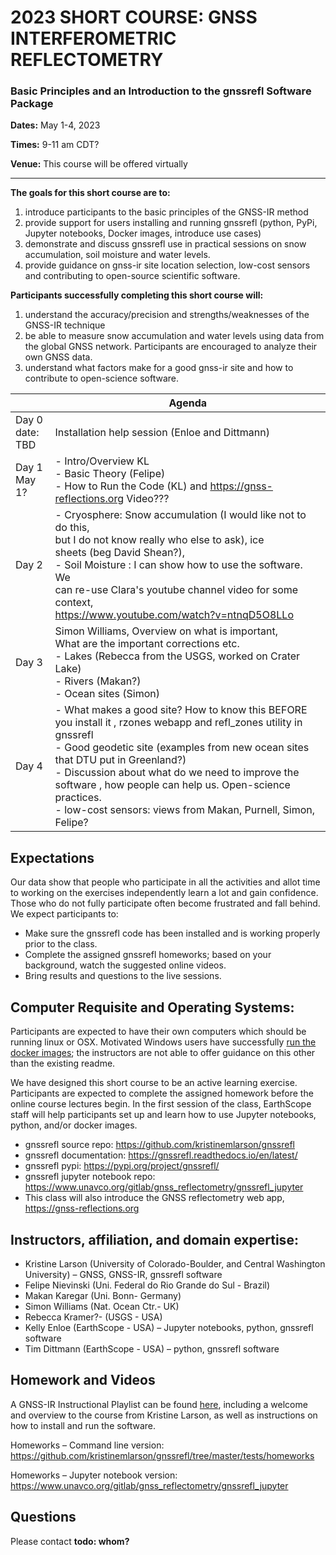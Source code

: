# 2023 SHORT COURSE: GNSS INTERFEROMETRIC REFLECTOMETRY

### Basic Principles and an Introduction to the gnssrefl Software Package
**Dates:** May 1-4, 2023 

**Times:** 9-11 am CDT?

**Venue:** This course will be offered virtually

***

**The goals for this short course are to:**
1. introduce participants to the basic principles of the GNSS-IR method
2. provide support for users installing and running gnssrefl (python, PyPi, Jupyter notebooks, Docker images, introduce use cases)
3. demonstrate and discuss gnssrefl use in practical sessions on snow accumulation, soil moisture and water levels.
4. provide guidance on gnss-ir site location selection, low-cost sensors and contributing to open-source scientific software. 

**Participants successfully completing this short course will:**
1. understand the accuracy/precision and strengths/weaknesses of the GNSS-IR technique
2. be able to measure snow accumulation and water levels using data from the global GNSS network. 
Participants are encouraged to analyze their own GNSS data.
3. understand what factors make for a good gnss-ir site and how to contribute to open-science software.

|                    | Agenda                                                                                                                                                                                                                                                                                                                                                                                  |
|--------------------|-----------------------------------------------------------------------------------------------------------------------------------------------------------------------------------------------------------------------------------------------------------------------------------------------------------------------------------------------------------------------------------------|
| Day 0<br>date: TBD | Installation help session (Enloe and Dittmann)                                                                                                                                                                                                                                                                                                                                          |
| Day 1<br>May 1?    | - Intro/Overview KL<br>- Basic Theory (Felipe) <br>- How to Run the Code (KL)  and https://gnss-reflections.org Video???                                                                                                                                                                                                                                                                |
| Day 2              | - Cryosphere: Snow accumulation (I would like not to do this,<br>but I do not know really who else to ask), ice <br>sheets (beg David Shean?), <br>- Soil Moisture : I can show how to use the software. We <br>can re-use Clara's youtube channel video for some context, <br>https://www.youtube.com/watch?v=ntnqD5O8LLo                                                              |
| Day 3              | Simon Williams, Overview on what is important, <br>What are the important corrections etc.<br>- Lakes (Rebecca from the USGS, worked on Crater Lake) <br>- Rivers (Makan?) <br>- Ocean sites (Simon)                                                                                                                                                                                    |
| Day 4              | - What makes a good site? How to know this BEFORE you install it , rzones webapp and refl_zones utility in gnssrefl<br>- Good geodetic site (examples from new ocean sites that DTU put in Greenland?)<br>- Discussion about what do we need to improve the software , how people can help us. Open-science practices.<br>- low-cost sensors: views from Makan, Purnell, Simon, Felipe? |

## Expectations
Our data show that people who participate in all the activities and allot time to working on the exercises independently learn a lot and gain confidence. Those who do not fully participate often become frustrated and fall behind. We expect participants to:
* Make sure the gnssrefl code has been installed and is working properly prior to the class.
* Complete the assigned gnssrefl homeworks; based on your background, watch the suggested online videos.
* Bring results and questions to the live sessions.

## Computer Requisite and Operating Systems:
Participants are expected to have their own computers which should be running linux or OSX.
Motivated Windows users have successfully [run the docker images](https://gnssrefl.readthedocs.io/en/latest/pages/docker_cl_instructions.html#for-windows-users); the instructors are not able to offer guidance on this other than the existing readme.

We have designed this short course to be an active learning exercise. Participants are expected to complete the assigned homework before the online course lectures begin. In the first session of the class, EarthScope staff will help participants set up and learn how to use Jupyter notebooks, python, and/or docker images.  

* gnssrefl source repo: https://github.com/kristinemlarson/gnssrefl
* gnssrefl documentation: https://gnssrefl.readthedocs.io/en/latest/
* gnssrefl pypi: https://pypi.org/project/gnssrefl/
* gnssrefl jupyter notebook repo: https://www.unavco.org/gitlab/gnss_reflectometry/gnssrefl_jupyter
* This class will also introduce the GNSS reflectometry web app, https://gnss-reflections.org

## Instructors, affiliation, and domain expertise:  
* Kristine Larson (University of Colorado-Boulder, and Central Washington University) – GNSS, GNSS-IR, gnssrefl software
* Felipe Nievinski (Uni. Federal do Rio Grande do Sul - Brazil)
* Makan Karegar (Uni. Bonn- Germany)
* Simon Williams (Nat. Ocean Ctr.- UK) 
* Rebecca Kramer?- (USGS - USA)
* Kelly Enloe (EarthScope - USA) – Jupyter notebooks, python, gnssrefl software
* Tim Dittmann (EarthScope - USA) – python, gnssrefl software

## Homework and Videos
A GNSS-IR Instructional Playlist can be found [here](https://www.youtube.com/playlist?list=PL9KIPkLxL-c_d-NlNsaoGgScWqSxxUB5n), including a welcome and overview to the course from Kristine Larson, as well as instructions on how to install and run the software.

Homeworks – Command line version:
https://github.com/kristinemlarson/gnssrefl/tree/master/tests/homeworks

Homeworks – Jupyter notebook version:
https://www.unavco.org/gitlab/gnss_reflectometry/gnssrefl_jupyter

## Questions
Please contact **todo: whom?**

